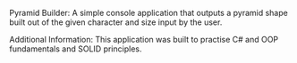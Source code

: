 Pyramid Builder:
A simple console application that outputs a pyramid shape built out of the given character and size input by the user.

Additional Information:
This application was built to practise C# and OOP fundamentals and SOLID principles.
